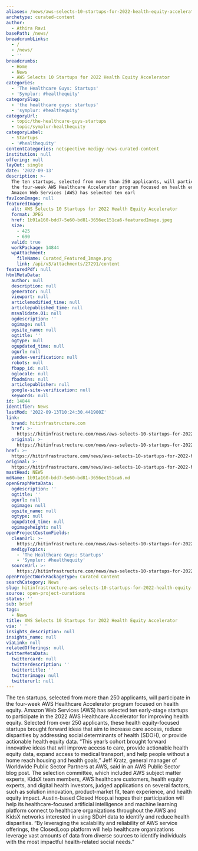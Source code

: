 ```yaml
---
aliases: /news/aws-selects-10-startups-for-2022-health-equity-accelerator
archetype: curated-content
author:
  - Athira Ravi
basePath: /news/
breadcrumbLinks:
  - /
  - /news/
  - ''
breadcrumbs:
  - Home
  - News
  - AWS Selects 10 Startups for 2022 Health Equity Accelerator
categories:
  - 'The Healthcare Guys: Startups'
  - 'Symplur: #healthequity'
categorySlug:
  - 'the healthcare guys: startups'
  - 'symplur: #healthequity'
categoryUrl:
  - topic/the-healthcare-guys-startups
  - topic/symplur-healthequity
categoryLabel:
  - Startups
  - '#healthequity'
contentCategories: netspective-medigy-news-curated-content
institution: null
offering: null
layOut: single
date: '2022-09-13'
description: >-
  The ten startups, selected from more than 250 applicants, will participate in
  the four-week AWS Healthcare Accelerator program focused on health equity.
  Amazon Web Services (AWS) has selected ten earl
favIconImage: null
featuredImage:
  alt: AWS Selects 10 Startups for 2022 Health Equity Accelerator
  format: JPEG
  href: 1b91a160-bdd7-5e60-bd81-3656ec151ca6-featuredImage.jpeg
  size:
    - 425
    - 690
  valid: true
  workPackage: 14844
  wpAttachment:
    fileName: Curated_Featured_Image.png
    link: /api/v3/attachments/27291/content
featuredPdf: null
htmlMetaData:
  author: null
  description: null
  generator: null
  viewport: null
  articlemodified_time: null
  articlepublished_time: null
  msvalidate.01: null
  ogdescription: ''
  ogimage: null
  ogsite_name: null
  ogtitle: ''
  ogtype: null
  ogupdated_time: null
  ogurl: null
  yandex-verification: null
  robots: null
  fbapp_id: null
  oglocale: null
  fbadmins: null
  articlepublisher: null
  google-site-verification: null
  keywords: null
id: 14844
identifier: News
lastMod: '2022-09-13T10:24:30.441900Z'
link:
  brand: hitinfrastructure.com
  href: >-
    https://hitinfrastructure.com/news/aws-selects-10-startups-for-2022-health-equity-accelerator
  original: >-
    https://hitinfrastructure.com/news/aws-selects-10-startups-for-2022-health-equity-accelerator
href: >-
  https://hitinfrastructure.com/news/aws-selects-10-startups-for-2022-health-equity-accelerator
original: >-
  https://hitinfrastructure.com/news/aws-selects-10-startups-for-2022-health-equity-accelerator
mastHead: NEWS
mdName: 1b91a160-bdd7-5e60-bd81-3656ec151ca6.md
openGraphMetaData:
  ogdescription: ''
  ogtitle: ''
  ogurl: null
  ogimage: null
  ogsite_name: null
  ogtype: null
  ogupdated_time: null
  ogimageheight: null
openProjectCustomFields:
  cleanUrl: >-
    https://hitinfrastructure.com/news/aws-selects-10-startups-for-2022-health-equity-accelerator
  medigyTopics:
    - 'The Healthcare Guys: Startups'
    - 'Symplur: #healthequity'
  sourceUrl: >-
    https://hitinfrastructure.com/news/aws-selects-10-startups-for-2022-health-equity-accelerator
openProjectWorkPackageType: Curated Content
searchCategory: News
slug: hitinfrastructure-aws-selects-10-startups-for-2022-health-equity-accelerator
source: open-project-curations
status: ''
sub: brief
tags:
  - News
title: AWS Selects 10 Startups for 2022 Health Equity Accelerator
via: ' '
insights_description: null
insights_name: null
viaLink: null
relatedOfferings: null
twitterMetaData:
  twittercard: null
  twitterdescription: ''
  twittertitle: ''
  twitterimage: null
  twitterurl: null
---
```

The ten startups, selected from more than 250 applicants, will participate in the four-week AWS Healthcare Accelerator program focused on health equity. Amazon Web Services (AWS) has selected ten early-stage startups to participate in the 2022 AWS Healthcare Accelerator for improving health equity. Selected from over 250 applicants, these health equity-focused startups brought forward ideas that aim to increase care access, reduce disparities by addressing social determinants of health (SDOH), or provide actionable health equity data. “This year’s cohort brought forward innovative ideas that will improve access to care, provide actionable health equity data, expand access to medical transport, and help people without a home reach housing and health goals,” Jeff Kratz, general manager of Worldwide Public Sector Partners at AWS, said in an AWS Public Sector blog post. The selection committee, which included AWS subject matter experts, KidsX team members, AWS healthcare customers, health equity experts, and digital health investors, judged applications on several factors, such as solution innovation, product-market fit, team experience, and health equity impact. Austin-based Closed Hoop.ai hopes their participation will help its healthcare-focused artificial intelligence and machine learning platform connect to healthcare organizations throughout the AWS and KidsX networks interested in using SDoH data to identify and reduce health disparities. “By leveraging the scalability and reliability of AWS service offerings, the ClosedLoop platform will help healthcare organizations leverage vast amounts of data from diverse sources to identify individuals with the most impactful health-related social needs.”